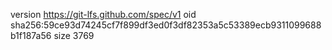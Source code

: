 version https://git-lfs.github.com/spec/v1
oid sha256:59ce93d74245cf7f899df3ed0f3df82353a5c53389ecb9311099688b1f187a56
size 3769
